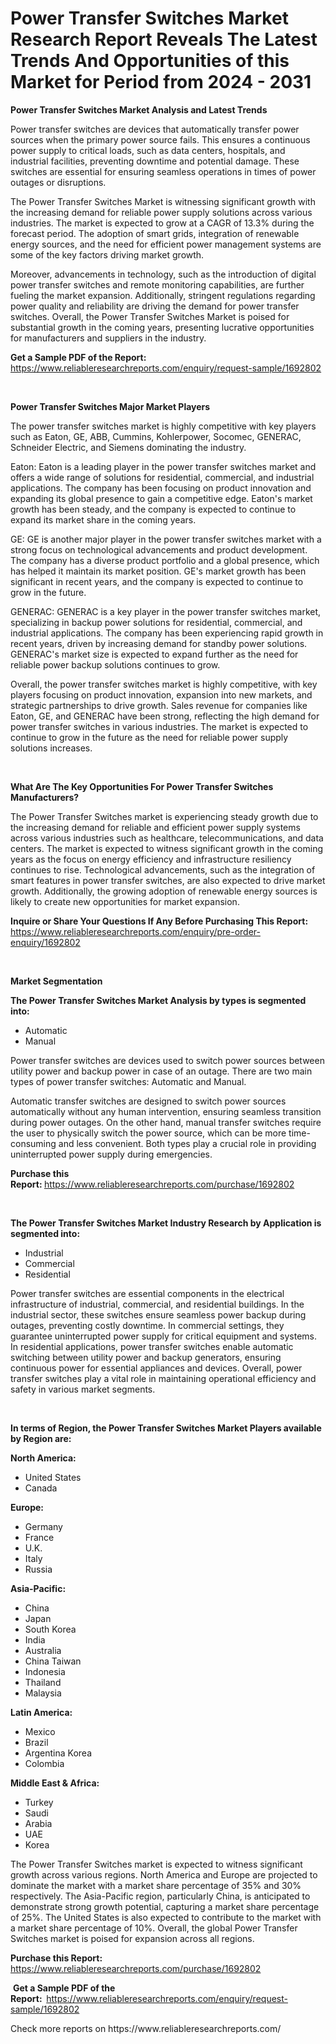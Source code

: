 <p><h1>Power Transfer Switches Market Research Report Reveals The Latest Trends And Opportunities of this Market for Period from 2024 - 2031</h1></p><p><strong>Power Transfer Switches Market Analysis and Latest Trends</strong></p>
<p><p>Power transfer switches are devices that automatically transfer power sources when the primary power source fails. This ensures a continuous power supply to critical loads, such as data centers, hospitals, and industrial facilities, preventing downtime and potential damage. These switches are essential for ensuring seamless operations in times of power outages or disruptions.</p><p>The Power Transfer Switches Market is witnessing significant growth with the increasing demand for reliable power supply solutions across various industries. The market is expected to grow at a CAGR of 13.3% during the forecast period. The adoption of smart grids, integration of renewable energy sources, and the need for efficient power management systems are some of the key factors driving market growth.</p><p>Moreover, advancements in technology, such as the introduction of digital power transfer switches and remote monitoring capabilities, are further fueling the market expansion. Additionally, stringent regulations regarding power quality and reliability are driving the demand for power transfer switches. Overall, the Power Transfer Switches Market is poised for substantial growth in the coming years, presenting lucrative opportunities for manufacturers and suppliers in the industry.</p></p>
<p><strong>Get a Sample PDF of the Report:&nbsp;</strong> <a href="https://www.reliableresearchreports.com/enquiry/request-sample/1692802">https://www.reliableresearchreports.com/enquiry/request-sample/1692802</a></p>
<p>&nbsp;</p>
<p><strong>Power Transfer Switches Major Market Players</strong></p>
<p><p>The power transfer switches market is highly competitive with key players such as Eaton, GE, ABB, Cummins, Kohlerpower, Socomec, GENERAC, Schneider Electric, and Siemens dominating the industry. </p><p>Eaton: Eaton is a leading player in the power transfer switches market and offers a wide range of solutions for residential, commercial, and industrial applications. The company has been focusing on product innovation and expanding its global presence to gain a competitive edge. Eaton's market growth has been steady, and the company is expected to continue to expand its market share in the coming years.</p><p>GE: GE is another major player in the power transfer switches market with a strong focus on technological advancements and product development. The company has a diverse product portfolio and a global presence, which has helped it maintain its market position. GE's market growth has been significant in recent years, and the company is expected to continue to grow in the future.</p><p>GENERAC: GENERAC is a key player in the power transfer switches market, specializing in backup power solutions for residential, commercial, and industrial applications. The company has been experiencing rapid growth in recent years, driven by increasing demand for standby power solutions. GENERAC's market size is expected to expand further as the need for reliable power backup solutions continues to grow.</p><p>Overall, the power transfer switches market is highly competitive, with key players focusing on product innovation, expansion into new markets, and strategic partnerships to drive growth. Sales revenue for companies like Eaton, GE, and GENERAC have been strong, reflecting the high demand for power transfer switches in various industries. The market is expected to continue to grow in the future as the need for reliable power supply solutions increases.</p></p>
<p>&nbsp;</p>
<p><strong>What Are The Key Opportunities For Power Transfer Switches Manufacturers?</strong></p>
<p><p>The Power Transfer Switches market is experiencing steady growth due to the increasing demand for reliable and efficient power supply systems across various industries such as healthcare, telecommunications, and data centers. The market is expected to witness significant growth in the coming years as the focus on energy efficiency and infrastructure resiliency continues to rise. Technological advancements, such as the integration of smart features in power transfer switches, are also expected to drive market growth. Additionally, the growing adoption of renewable energy sources is likely to create new opportunities for market expansion.</p></p>
<p><strong>Inquire or Share Your Questions If Any Before Purchasing This Report:</strong> <a href="https://www.reliableresearchreports.com/enquiry/pre-order-enquiry/1692802">https://www.reliableresearchreports.com/enquiry/pre-order-enquiry/1692802</a></p>
<p>&nbsp;</p>
<p><strong>Market Segmentation</strong></p>
<p><strong>The Power Transfer Switches Market Analysis by types is segmented into:</strong></p>
<p><ul><li>Automatic</li><li>Manual</li></ul></p>
<p><p>Power transfer switches are devices used to switch power sources between utility power and backup power in case of an outage. There are two main types of power transfer switches: Automatic and Manual. </p><p>Automatic transfer switches are designed to switch power sources automatically without any human intervention, ensuring seamless transition during power outages. On the other hand, manual transfer switches require the user to physically switch the power source, which can be more time-consuming and less convenient. Both types play a crucial role in providing uninterrupted power supply during emergencies.</p></p>
<p><strong>Purchase this Report:&nbsp;</strong><a href="https://www.reliableresearchreports.com/purchase/1692802">https://www.reliableresearchreports.com/purchase/1692802</a></p>
<p>&nbsp;</p>
<p><strong>The Power Transfer Switches Market Industry Research by Application is segmented into:</strong></p>
<p><ul><li>Industrial</li><li>Commercial</li><li>Residential</li></ul></p>
<p><p>Power transfer switches are essential components in the electrical infrastructure of industrial, commercial, and residential buildings. In the industrial sector, these switches ensure seamless power backup during outages, preventing costly downtime. In commercial settings, they guarantee uninterrupted power supply for critical equipment and systems. In residential applications, power transfer switches enable automatic switching between utility power and backup generators, ensuring continuous power for essential appliances and devices. Overall, power transfer switches play a vital role in maintaining operational efficiency and safety in various market segments.</p></p>
<p>&nbsp;</p>
<p><strong>In terms of Region, the Power Transfer Switches Market Players available by Region are:</strong></p>
<p>
    <p> <strong> North America: </strong>
        <ul>
            <li>United States</li>
            <li>Canada</li>
        </ul>
        </p> 
    <p> <strong> Europe: </strong>
        <ul>
            <li>Germany</li>
            <li>France</li>
            <li>U.K.</li>
            <li>Italy</li>
            <li>Russia</li>
        </ul>
        </p> 
    <p> <strong> Asia-Pacific: </strong>
        <ul>
            <li>China</li>
            <li>Japan</li>
            <li>South Korea</li>
            <li>India</li>
            <li>Australia</li>
            <li>China Taiwan</li>
            <li>Indonesia</li>
            <li>Thailand</li>
            <li>Malaysia</li>
        </ul>
        </p> 
    <p> <strong> Latin America: </strong>
        <ul>
            <li>Mexico</li>
            <li>Brazil</li>
            <li>Argentina Korea</li>
            <li>Colombia</li>
        </ul>
        </p> 
    <p> <strong> Middle East & Africa: </strong>
        <ul>
            <li>Turkey</li>
            <li>Saudi</li>
            <li>Arabia</li>
            <li>UAE</li>
            <li>Korea</li>
        </ul>
    </p>
    </p>
<p><p>The Power Transfer Switches market is expected to witness significant growth across various regions. North America and Europe are projected to dominate the market with a market share percentage of 35% and 30% respectively. The Asia-Pacific region, particularly China, is anticipated to demonstrate strong growth potential, capturing a market share percentage of 25%. The United States is also expected to contribute to the market with a market share percentage of 10%. Overall, the global Power Transfer Switches market is poised for expansion across all regions.</p></p>
<p><strong>Purchase this Report: </strong><a href="https://www.reliableresearchreports.com/purchase/1692802">https://www.reliableresearchreports.com/purchase/1692802</a></p>
<p>&nbsp;<strong>Get a Sample PDF of the Report:&nbsp;&nbsp;</strong><a href="https://www.reliableresearchreports.com/enquiry/request-sample/1692802">https://www.reliableresearchreports.com/enquiry/request-sample/1692802</a></p>
<p><strong></strong></p>
<p>Check more reports on https://www.reliableresearchreports.com/</p>